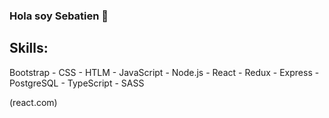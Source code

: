 ### Hola soy Sebatien 👋

## Skills:

Bootstrap - CSS - HTLM - JavaScript - Node.js - React - Redux - Express - PostgreSQL - TypeScript - SASS

(react.com)
